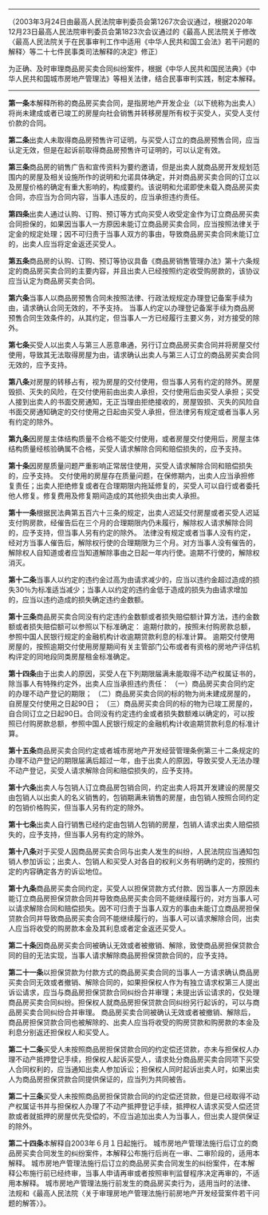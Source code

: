 ___
（2003年3月24日由最高人民法院审判委员会第1267次会议通过，根据2020年12月23日最高人民法院审判委员会第1823次会议通过的《最高人民法院关于修改〈最高人民法院关于在民事审判工作中适用《中华人民共和国工会法》若干问题的解释〉等二十七件民事类司法解释的决定》修正）

为正确、及时审理商品房买卖合同纠纷案件，根据《中华人民共和国民法典》《中华人民共和国城市房地产管理法》等相关法律，结合民事审判实践，制定本解释。
___

**第一条**本解释所称的商品房买卖合同，是指房地产开发企业（以下统称为出卖人）将尚未建成或者已竣工的房屋向社会销售并转移房屋所有权于买受人，买受人支付价款的合同。

**第二条**出卖人未取得商品房预售许可证明，与买受人订立的商品房预售合同，应当认定无效，但是在起诉前取得商品房预售许可证明的，可以认定有效。

**第三条**商品房的销售广告和宣传资料为要约邀请，但是出卖人就商品房开发规划范围内的房屋及相关设施所作的说明和允诺具体确定，并对商品房买卖合同的订立以及房屋价格的确定有重大影响的，构成要约。该说明和允诺即使未载入商品房买卖合同，亦应当为合同内容，当事人违反的，应当承担违约责任。

**第四条**出卖人通过认购、订购、预订等方式向买受人收受定金作为订立商品房买卖合同担保的，如果因当事人一方原因未能订立商品房买卖合同，应当按照法律关于定金的规定处理；因不可归责于当事人双方的事由，导致商品房买卖合同未能订立的，出卖人应当将定金返还买受人。

**第五条**商品房的认购、订购、预订等协议具备《商品房销售管理办法》第十六条规定的商品房买卖合同的主要内容，并且出卖人已经按照约定收受购房款的，该协议应当认定为商品房买卖合同。

**第六条**当事人以商品房预售合同未按照法律、行政法规规定办理登记备案手续为由，请求确认合同无效的，不予支持。
当事人约定以办理登记备案手续为商品房预售合同生效条件的，从其约定，但当事人一方已经履行主要义务，对方接受的除外。

**第七条**买受人以出卖人与第三人恶意串通，另行订立商品房买卖合同并将房屋交付使用，导致其无法取得房屋为由，请求确认出卖人与第三人订立的商品房买卖合同无效的，应予支持。

**第八条**对房屋的转移占有，视为房屋的交付使用，但当事人另有约定的除外。房屋毁损、灭失的风险，在交付使用前由出卖人承担，交付使用后由买受人承担；买受人接到出卖人的书面交房通知，无正当理由拒绝接收的，房屋毁损、灭失的风险自书面交房通知确定的交付使用之日起由买受人承担，但法律另有规定或者当事人另有约定的除外。

**第九条**因房屋主体结构质量不合格不能交付使用，或者房屋交付使用后，房屋主体结构质量经核验确属不合格，买受人请求解除合同和赔偿损失的，应予支持。

**第十条**因房屋质量问题严重影响正常居住使用，买受人请求解除合同和赔偿损失的，应予支持。
交付使用的房屋存在质量问题，在保修期内，出卖人应当承担修复责任；出卖人拒绝修复或者在合理期限内拖延修复的，买受人可以自行或者委托他人修复。修复费用及修复期间造成的其他损失由出卖人承担。

**第十一条**根据民法典第五百六十三条的规定，出卖人迟延交付房屋或者买受人迟延支付购房款，经催告后在三个月的合理期限内仍未履行，解除权人请求解除合同的，应予支持，但当事人另有约定的除外。
法律没有规定或者当事人没有约定，经对方当事人催告后，解除权行使的合理期限为三个月。对方当事人没有催告的，解除权人自知道或者应当知道解除事由之日起一年内行使。逾期不行使的，解除权消灭。

**第十二条**当事人以约定的违约金过高为由请求减少的，应当以违约金超过造成的损失30％为标准适当减少；当事人以约定的违约金低于造成的损失为由请求增加的，应当以违约造成的损失确定违约金数额。

**第十三条**商品房买卖合同没有约定违约金数额或者损失赔偿额计算方法，违约金数额或者损失赔偿额可以参照以下标准确定：
逾期付款的，按照未付购房款总额，参照中国人民银行规定的金融机构计收逾期贷款利息的标准计算。
逾期交付使用房屋的，按照逾期交付使用房屋期间有关主管部门公布或者有资格的房地产评估机构评定的同地段同类房屋租金标准确定。

**第十四条**由于出卖人的原因，买受人在下列期限届满未能取得不动产权属证书的，除当事人有特殊约定外，出卖人应当承担违约责任：
（一）商品房买卖合同约定的办理不动产登记的期限；
（二）商品房买卖合同的标的物为尚未建成房屋的，自房屋交付使用之日起90日；
（三）商品房买卖合同的标的物为已竣工房屋的，自合同订立之日起90日。合同没有约定违约金或者损失数额难以确定的，可以按照已付购房款总额，参照中国人民银行规定的金融机构计收逾期贷款利息的标准计算。

**第十五条**商品房买卖合同约定或者城市房地产开发经营管理条例第三十二条规定的办理不动产登记的期限届满后超过一年，由于出卖人的原因，导致买受人无法办理不动产登记，买受人请求解除合同和赔偿损失的，应予支持。

**第十六条**出卖人与包销人订立商品房包销合同，约定出卖人将其开发建设的房屋交由包销人以出卖人的名义销售的，包销期满未销售的房屋，由包销人按照合同约定的包销价格购买，但当事人另有约定的除外。

**第十七条**出卖人自行销售已经约定由包销人包销的房屋，包销人请求出卖人赔偿损失的，应予支持，但当事人另有约定的除外。

**第十八条**对于买受人因商品房买卖合同与出卖人发生的纠纷，人民法院应当通知包销人参加诉讼；出卖人、包销人和买受人对各自的权利义务有明确约定的，按照约定的内容确定各方的诉讼地位。

**第十九条**商品房买卖合同约定，买受人以担保贷款方式付款、因当事人一方原因未能订立商品房担保贷款合同并导致商品房买卖合同不能继续履行的，对方当事人可以请求解除合同和赔偿损失。因不可归责于当事人双方的事由未能订立商品房担保贷款合同并导致商品房买卖合同不能继续履行的，当事人可以请求解除合同，出卖人应当将收受的购房款本金及其利息或者定金返还买受人。

  

**第二十条**因商品房买卖合同被确认无效或者被撤销、解除，致使商品房担保贷款合同的目的无法实现，当事人请求解除商品房担保贷款合同的，应予支持。

**第二十一条**以担保贷款为付款方式的商品房买卖合同的当事人一方请求确认商品房买卖合同无效或者撤销、解除合同的，如果担保权人作为有独立请求权第三人提出诉讼请求，应当与商品房担保贷款合同纠纷合并审理；未提出诉讼请求的，仅处理商品房买卖合同纠纷。担保权人就商品房担保贷款合同纠纷另行起诉的，可以与商品房买卖合同纠纷合并审理。
商品房买卖合同被确认无效或者被撤销、解除后，商品房担保贷款合同也被解除的、出卖人应当将收受的购房贷款和购房款的本金及利息分别返还担保权人和买受人。

**第二十二条**买受人未按照商品房担保贷款合同的约定偿还贷款，亦未与担保权人办理不动产抵押登记手续，担保权人起诉买受人，请求处分商品房买卖合同项下买受人合同权利的，应当通知出卖人参加诉讼；担保权人同时起诉出卖人时，如果出卖人为商品房担保贷款合同提供保证的，应当列为共同被告。

**第二十三条**买受人未按照商品房担保贷款合同的约定偿还贷款，但是已经取得不动产权属证书并与担保权人办理了不动产抵押登记手续，抵押权人请求买受人偿还贷款或者就抵押的房屋优先受偿的，不应当追加出卖人为当事人，但出卖人提供保证的除外。

**第二十四条**本解释自2003年６月１日起施行。
城市房地产管理法施行后订立的商品房买卖合同发生的纠纷案件，本解释公布施行后尚在一审、二审阶段的，适用本解释。
城市房地产管理法施行后订立的商品房买卖合同发生的纠纷案件，在本解释公布施行前已经终审，当事人申请再审或者按照审判监督程序决定再审的，不适用本解释。
城市房地产管理法施行前发生的商品房买卖行为，适用当时的法律、法规和《最高人民法院〈关于审理房地产管理法施行前房地产开发经营案件若干问题的解答〉》。
